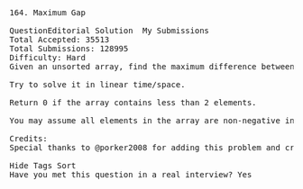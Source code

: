 <pre>
164. Maximum Gap  

QuestionEditorial Solution  My Submissions
Total Accepted: 35513
Total Submissions: 128995
Difficulty: Hard
Given an unsorted array, find the maximum difference between the successive elements in its sorted form.

Try to solve it in linear time/space.

Return 0 if the array contains less than 2 elements.

You may assume all elements in the array are non-negative integers and fit in the 32-bit signed integer range.

Credits:
Special thanks to @porker2008 for adding this problem and creating all test cases.

Hide Tags Sort
Have you met this question in a real interview? Yes  
</pre>
